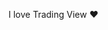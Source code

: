 I love Trading View ❤️
<!---
ZAYGA/ZAYGA is a ✨ special ✨ repository because its `README.md` (this file) appears on your GitHub profile.
You can click the Preview link to take a look at your changes.
--->
